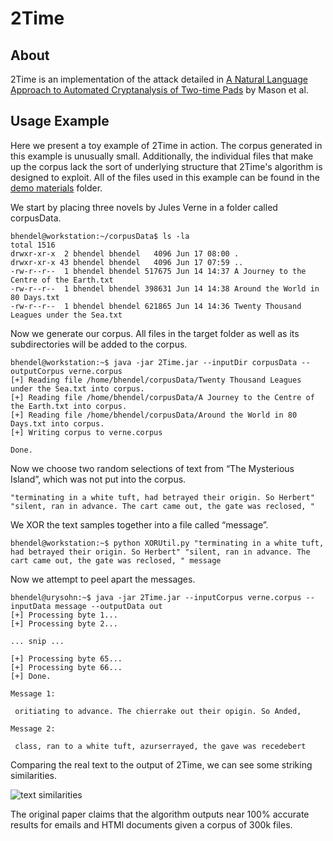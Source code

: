 # 2Time

## About

2Time is an implementation of the attack detailed in [A Natural Language Approach to Automated Cryptanalysis
of Two-time Pads](https://www.cs.jhu.edu/~jason/papers/mason+al.ccs06.pdf) by Mason et al. 

## Usage Example

Here we present a toy example of 2Time in action. The corpus generated in this example is unusually small. Additionally, the individual files that make up the corpus lack the sort of underlying structure that 2Time's algorithm is designed to exploit. All of the files used in this example can be found in the [demo materials](https://github.com/bthendel/2Time/tree/master/demo%20materials) folder.

We start by placing three novels by Jules Verne in a folder called corpusData.

```
bhendel@workstation:~/corpusData$ ls -la
total 1516
drwxr-xr-x  2 bhendel bhendel   4096 Jun 17 08:00 .
drwxr-xr-x 43 bhendel bhendel   4096 Jun 17 07:59 ..
-rw-r--r--  1 bhendel bhendel 517675 Jun 14 14:37 A Journey to the Centre of the Earth.txt
-rw-r--r--  1 bhendel bhendel 398631 Jun 14 14:38 Around the World in 80 Days.txt
-rw-r--r--  1 bhendel bhendel 621865 Jun 14 14:36 Twenty Thousand Leagues under the Sea.txt
```

Now we generate our corpus. All files in the target folder as well as its subdirectories will be added to the corpus.

```
bhendel@workstation:~$ java -jar 2Time.jar --inputDir corpusData --outputCorpus verne.corpus
[+] Reading file /home/bhendel/corpusData/Twenty Thousand Leagues under the Sea.txt into corpus.
[+] Reading file /home/bhendel/corpusData/A Journey to the Centre of the Earth.txt into corpus.
[+] Reading file /home/bhendel/corpusData/Around the World in 80 Days.txt into corpus.
[+] Writing corpus to verne.corpus

Done.
```

Now we choose two random selections of text from “The Mysterious Island”, which was not put into the corpus.

```
"terminating in a white tuft, had betrayed their origin. So Herbert"
"silent, ran in advance. The cart came out, the gate was reclosed, "
```

We XOR the text samples together into a file called “message”.

```
bhendel@workstation:~$ python XORUtil.py "terminating in a white tuft, had betrayed their origin. So Herbert" "silent, ran in advance. The cart came out, the gate was reclosed, " message
```

Now we attempt to peel apart the messages. 

```
bhendel@urysohn:~$ java -jar 2Time.jar --inputCorpus verne.corpus --inputData message --outputData out
[+] Processing byte 1...
[+] Processing byte 2...

... snip ...

[+] Processing byte 65...
[+] Processing byte 66...
[+] Done.

Message 1:

 oritiating to advance. The chierrake out their opigin. So Anded, 

Message 2:

 class, ran to a white tuft, azurserrayed, the gave was recedebert

```
Comparing the real text to the output of 2Time, we can see some striking similarities.

![text similarities](https://github.com/bthendel/2Time/blob/master/resources/text.jpg)

The original paper claims that the algorithm outputs near 100% accurate results for emails and HTMl documents given a corpus of 300k files.
